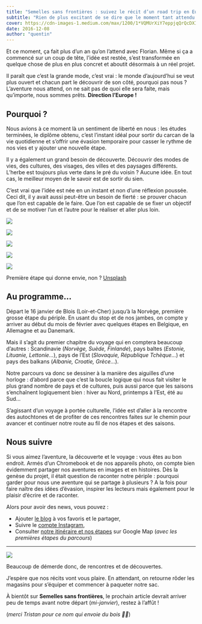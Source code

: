 ```yaml
---
title: "Semelles sans frontières : suivez le récit d’un road trip en Europe"
subtitle: "Rien de plus excitant de se dire que le moment tant attendu arrive."
cover: https://cdn-images-1.medium.com/max/1200/1*VQMUrXiY7eppjqQrQcDXIg.jpeg
date: 2016-12-08
author: "quentin"
---
```


Et ce moment, ça fait plus d’un an qu’on l’attend avec Florian. Même si ça a commencé sur un coup de tête, l’idée est restée, s’est transformée en quelque chose de plus en plus concret et aboutit désormais à un réel projet.

Il paraît que c’est la grande mode, c’est vrai : le monde d’aujourd’hui se veut plus ouvert et chacun part le découvrir de son côté, pourquoi pas nous ? L’aventure nous attend, on ne sait pas de quoi elle sera faite, mais qu’importe, nous sommes prêts. **Direction l’Europe !**

## Pourquoi ?

Nous avions à ce moment là un sentiment de liberté en nous : les études terminées, le diplôme obtenu, c’est l’instant idéal pour sortir du carcan de la vie quotidienne et s’offrir une évasion temporaire pour casser le rythme de nos vies et y ajouter une nouvelle étape.

Il y a également un grand besoin de découverte. Découvrir des modes de vies, des cultures, des visages, des villes et des paysages différents. L’herbe est toujours plus verte dans le pré du voisin ? Aucune idée. En tout cas, le meilleur moyen de le savoir est de sortir du sien.

C’est vrai que l’idée est née en un instant et non d’une réflexion poussée. Ceci dit, il y avait aussi peut-être un besoin de fierté : se prouver chacun que l’on est capable de le faire. Que l’on est capable de se fixer un objectif et de se motiver l’un et l’autre pour le réaliser et aller plus loin.

![](https://cdn-images-1.medium.com/max/400/1*bAWyDv1RoyesiAnHIdByWw.jpeg)

![](https://cdn-images-1.medium.com/max/400/1*5uz0RjvwejhXBVRoFNTCxA.jpeg)

![](https://cdn-images-1.medium.com/max/400/1*6OxLviJzJyRXtptFgK4Ojw.jpeg)

![](https://cdn-images-1.medium.com/max/600/1*e1Fy27teq3mtJY3AX7m_1Q.jpeg)

![](https://cdn-images-1.medium.com/max/600/1*cP_W0Tfb29lbr35ESjtAUw.jpeg)

Première étape qui donne envie, non ? [Unsplash](https://unsplash.com/)

## Au programme…

Départ le 16 janvier de Blois (Loir-et-Cher) jusqu’à la Norvège, première grosse étape du périple. En usant du stop et de nos jambes, on compte y arriver au début du mois de février avec quelques étapes en Belgique, en Allemagne et au Danemark.

Mais il s’agit du premier chapitre du voyage qui en comptera beaucoup d’autres : Scandinavie (_Norvège, Suède, Finlande_), pays baltes (_Estonie, Lituanie, Lettonie…_), pays de l’Est (_Slovaquie, République Tchèque…_) et pays des balkans (_Albanie, Croatie, Grèce…_).

Notre parcours va donc se dessiner à la manière des aiguilles d’une horloge : d’abord parce que c’est la boucle logique qui nous fait visiter le plus grand nombre de pays et de cultures, puis aussi parce que les saisons s’enchaînent logiquement bien : hiver au Nord, printemps à l’Est, été au Sud…

S’agissant d’un voyage à portée culturelle, l’idée est d’aller à la rencontre des autochtones et de profiter de ces rencontres faites sur le chemin pour avancer et continuer notre route au fil de nos étapes et des saisons.

## Nous suivre

Si vous aimez l’aventure, la découverte et le voyage : vous êtes au bon endroit. Armés d’un Chromebook et de nos appareils photo, on compte bien évidemment partager nos aventures en images et en histoires. Dès la genèse du projet, il était question de raconter notre périple : pourquoi garder pour nous une aventure qui se partage à plusieurs ? A la fois pour faire naître des idées d’évasion, inspirer les lecteurs mais également pour le plaisir d’écrire et de raconter.

Alors pour avoir des news, vous pouvez :

- Ajouter [le blog](https://medium.com/semelles-sans-fronti%C3%A8res/) à vos favoris et le partager,
- Suivre le [compte Instagram](https://www.instagram.com/bellanger_q/),
- Consulter [notre itinéraire et nos étapes](https://drive.google.com/open?id=1LgEcJ9IDXbzOeFkndmmcSyjn7U4&usp=sharing) sur Google Map (_avec les premières étapes du parcours_)

---

![](https://cdn-images-1.medium.com/max/600/1*kSTjA3emR9m-WvTExnsezQ.jpeg)

Beaucoup de démerde donc, de rencontres et de découvertes.

J’espère que nos récits vont vous plaire. En attendant, on retourne rôder les magasins pour s’équiper et commencer à paqueter notre sac.

À bientôt sur **Semelles sans frontières**, le prochain article devrait arriver peu de temps avant notre départ (_mi-janvier_), restez à l’affût !

(_merci Tristan pour ce nom qui envoie du bois 👌🏼_)
